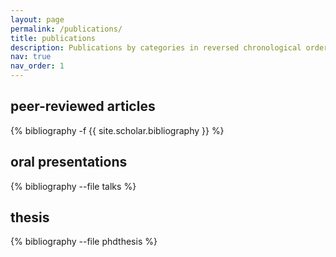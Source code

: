 ```yaml
---
layout: page
permalink: /publications/
title: publications
description: Publications by categories in reversed chronological order.
nav: true
nav_order: 1
---
```

<!-- _pages/publications.md -->

## peer-reviewed articles

<div class="publications">

{% bibliography -f {{ site.scholar.bibliography }} %}

</div>

## oral presentations

<div class="publications">

{% bibliography --file talks %}

</div>

## thesis

<div class="publications">

{% bibliography --file phdthesis %}

</div>
